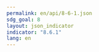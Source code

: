```yaml
---
permalink: en/api/8-6-1.json
sdg_goal: 8
layout: json_indicator
indicator: "8.6.1"
lang: en
---
```

